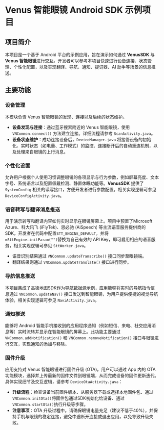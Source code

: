 # Venus 智能眼镜 Android SDK 示例项目

## 项目简介
本项目是一个基于 Android 平台的示例应用，旨在演示如何通过 **VenusSDK** 与 **Venus 智能眼镜**进行交互。开发者可以参考本项目快速进行设备连接、状态管理、个性化配置，以及实现翻译、导航、通知、提词器、AI 助手等场景的信息推送。

## 主要功能

### 设备管理
本模块负责 Venus 智能眼镜的发现、连接以及后续的状态维护。
- **设备发现与连接**：通过蓝牙搜索附近的 Venus 智能眼镜，使用 `VNCommon.connect()` 方法建立连接。详细流程请参考 `ScanActivity.java`。
- **设备状态维护**：成功连接设备后，`DeviceManager.java` 将接管设备的初始化、实时状态（如电量、工作模式）的监控、连接断开后的自动重连机制，以及处理来自眼镜的上行消息。

### 个性化设置
允许用户根据个人使用习惯调整眼镜的各项显示与行为参数，例如屏幕亮度、文本字号、系统语言以及配置佩戴检测、静置休眠功能等。**VenusSDK** 提供了 `SystemConfig` 相关的读写接口，方便开发者进行参数配置。相关实现逻辑可参见 `DeviceConfigActivity.java`。

### 语音转写与翻译消息推送
用于演示转写和翻译内容如何实时显示在眼镜屏幕上。项目中预置了Microsoft Azure、科大讯飞 (iFlyTek)、思必驰 (AiSpeech) 等主流语音服务提供商的 SDK。开发者在代码中配置`STT_ENGINE_DEFAULT`，并将`mSttEngine.initParam("")`替换为自己有效的 API Key，即可启用相应的语音服务，相关实现逻辑可参见 `SttWorker.java`。

- 语音识别结果通过 `VNCommon.updateTranscribe()` 接口同步至眼镜端。
- 翻译结果则通过 `VNCommon.updateTranslate()` 接口进行同步。

### 导航信息推送
本项目集成了高德地图SDK作为导航数据源示例，应用能够将实时的导航指令信息通过 `VNCommon.updateNav()` 接口发送到智能眼镜，为用户提供便捷的视觉导航体验，相关实现逻辑可参见 `NaviActivity.java`。

### 通知推送
能够将 Android 智能手机接收到的应用程序通知（例如短信、来电、社交应用消息等）实时流转并显示在智能眼镜的屏幕上。此功能主要通过 `VNCommon.addNotification()` 和 `VNCommon.removeNotification()` 接口与眼镜进行交互，实现通知的添加与移除。

### 固件升级
应用支持对 Venus 智能眼镜进行固件升级 (OTA)。用户可以通过 App 内的 OTA 功能模块，选择并上传最新的固件文件到眼镜端，从而完成设备的固件更新迭代。具体实现细节及交互逻辑，请参考 `DeviceOtaActivity.java`：
- **升级流程**：检查设备当前固件版本、从服务器下载或选择本地固件包、通过 `VNCommon.initOta()`将固件包通过SDK初始化给设备、通过 `VNCommon.startOta()`执行升级等步骤。
- **注意事项**：OTA 升级过程中，请确保眼镜电量充足（建议不低于40%），并保持手机与眼镜的稳定连接，避免中途断开连接或退出应用，以免导致升级失败。



